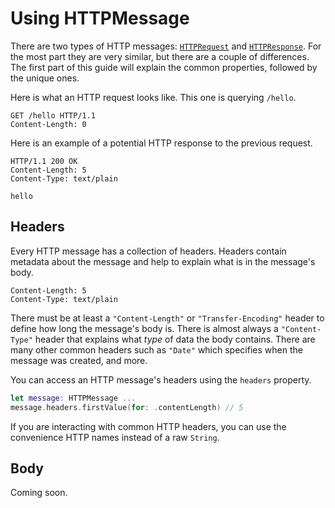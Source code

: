 # Using HTTPMessage

There are two types of HTTP messages: [`HTTPRequest`](#fixme) and [`HTTPResponse`](#fixme). For the most part they are very similar, but there are a couple of differences. The first part of this guide will explain the common properties, followed by the unique ones.

Here is what an HTTP request looks like. This one is querying `/hello`.

```http
GET /hello HTTP/1.1
Content-Length: 0
```

Here is an example of a potential HTTP response to the previous request.

```http
HTTP/1.1 200 OK
Content-Length: 5
Content-Type: text/plain

hello
```

## Headers

Every HTTP message has a collection of headers. Headers contain metadata about the message and help to explain what is in the message's body. 

```http
Content-Length: 5
Content-Type: text/plain
```

There must be at least a `"Content-Length"` or `"Transfer-Encoding"` header to define how long the message's body is. There is almost always a `"Content-Type"` header that explains what _type_ of data the body contains. There are many other common headers such as `"Date"` which specifies when the message was created, and more.

You can access an HTTP message's headers using the `headers` property.

```swift
let message: HTTPMessage ...
message.headers.firstValue(for: .contentLength) // 5
```

If you are interacting with common HTTP headers, you can use the convenience HTTP names instead of a raw `String`.

## Body

Coming soon.
